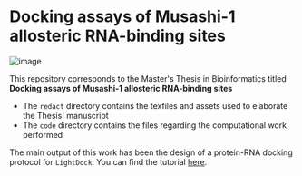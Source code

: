 # Docking assays of Musashi-1 allosteric RNA-binding sites

![image](https://user-images.githubusercontent.com/49839840/212544279-0e8cf69c-ab3c-4e46-b6ce-c7bd69f9488c.png)

This repository corresponds to the Master's Thesis in Bioinformatics titled **Docking assays of Musashi-1 allosteric RNA-binding sites**

- The `redact` directory contains the texfiles and assets used to elaborate the Thesis' manuscript
- The `code` directory contains the files regarding the computational work performed

The main output of this work has been the design of a protein-RNA docking protocol for `LightDock`. You can find the tutorial [here](https://lightdock.org/tutorials/0.9.3/rna_docking).
